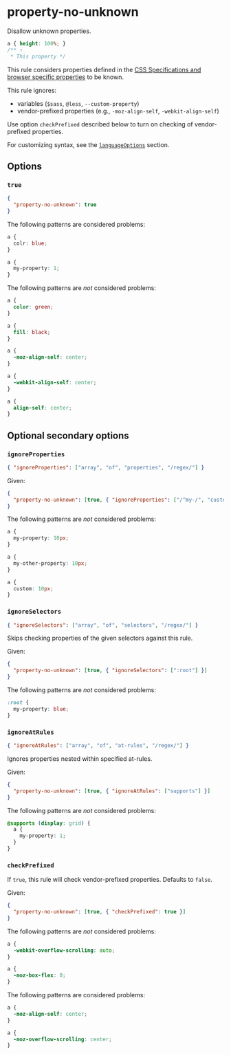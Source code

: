 # property-no-unknown

Disallow unknown properties.

<!-- prettier-ignore -->
```css
a { height: 100%; }
/** ↑
 * This property */
```

This rule considers properties defined in the [CSS Specifications and browser specific properties](https://github.com/betit/known-css-properties#source) to be known.

This rule ignores:

- variables (`$sass`, `@less`, `--custom-property`)
- vendor-prefixed properties (e.g., `-moz-align-self`, `-webkit-align-self`)

Use option `checkPrefixed` described below to turn on checking of vendor-prefixed properties.

For customizing syntax, see the [`languageOptions`](../../../docs/user-guide/configure.md#languageoptions) section.

## Options

### `true`

```json
{
  "property-no-unknown": true
}
```

The following patterns are considered problems:

<!-- prettier-ignore -->
```css
a {
  colr: blue;
}
```

<!-- prettier-ignore -->
```css
a {
  my-property: 1;
}
```

The following patterns are _not_ considered problems:

<!-- prettier-ignore -->
```css
a {
  color: green;
}
```

<!-- prettier-ignore -->
```css
a {
  fill: black;
}
```

<!-- prettier-ignore -->
```css
a {
  -moz-align-self: center;
}
```

<!-- prettier-ignore -->
```css
a {
  -webkit-align-self: center;
}
```

<!-- prettier-ignore -->
```css
a {
  align-self: center;
}
```

## Optional secondary options

### `ignoreProperties`

```json
{ "ignoreProperties": ["array", "of", "properties", "/regex/"] }
```

Given:

```json
{
  "property-no-unknown": [true, { "ignoreProperties": ["/^my-/", "custom"] }]
}
```

The following patterns are _not_ considered problems:

<!-- prettier-ignore -->
```css
a {
  my-property: 10px;
}
```

<!-- prettier-ignore -->
```css
a {
  my-other-property: 10px;
}
```

<!-- prettier-ignore -->
```css
a {
  custom: 10px;
}
```

### `ignoreSelectors`

```json
{ "ignoreSelectors": ["array", "of", "selectors", "/regex/"] }
```

Skips checking properties of the given selectors against this rule.

Given:

```json
{
  "property-no-unknown": [true, { "ignoreSelectors": [":root"] }]
}
```

The following patterns are _not_ considered problems:

<!-- prettier-ignore -->
```css
:root {
  my-property: blue;
}
```

### `ignoreAtRules`

```json
{ "ignoreAtRules": ["array", "of", "at-rules", "/regex/"] }
```

Ignores properties nested within specified at-rules.

Given:

```json
{
  "property-no-unknown": [true, { "ignoreAtRules": ["supports"] }]
}
```

The following patterns are _not_ considered problems:

<!-- prettier-ignore -->
```css
@supports (display: grid) {
  a {
    my-property: 1;
  }
}
```

### `checkPrefixed`

If `true`, this rule will check vendor-prefixed properties. Defaults to `false`.

Given:

```json
{
  "property-no-unknown": [true, { "checkPrefixed": true }]
}
```

The following patterns are _not_ considered problems:

<!-- prettier-ignore -->
```css
a {
  -webkit-overflow-scrolling: auto;
}
```

<!-- prettier-ignore -->
```css
a {
  -moz-box-flex: 0;
}
```

The following patterns are considered problems:

<!-- prettier-ignore -->
```css
a {
  -moz-align-self: center;
}
```

<!-- prettier-ignore -->
```css
a {
  -moz-overflow-scrolling: center;
}
```
